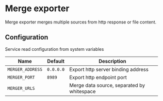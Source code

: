 # Merge exporter

Merge exporter merges multiple sources from http response or file content.

## Configuration

Service read configuration from system variables

| Name             | Default   | Description                                |
|------------------|-----------|--------------------------------------------|
| `MERGER_ADDRESS` | `0.0.0.0` | Export http server binding address         |
| `MERGER_PORT`    | `8989`    | Export http endpoint port                  | 
| `MERGER_URLS`    |           | Merge data source, separated by whitespace |
